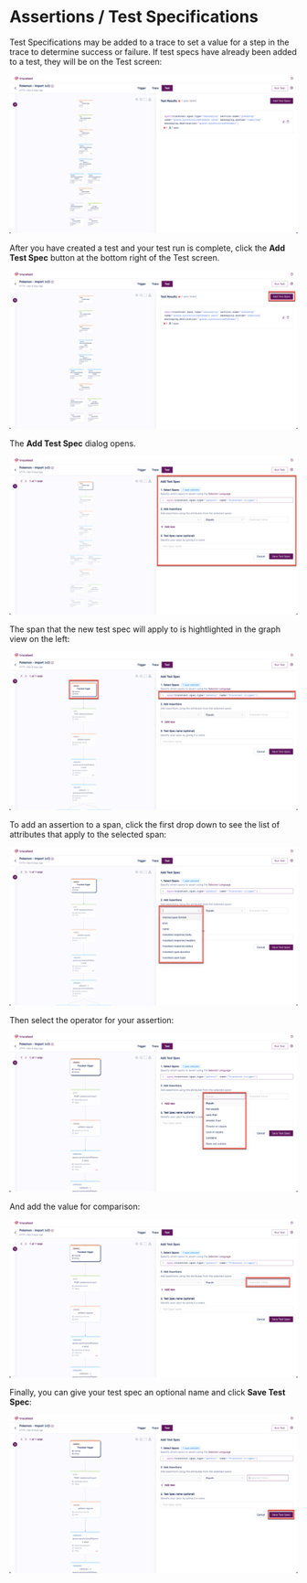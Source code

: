 # Assertions / Test Specifications

Test Specifications may be added to a trace to set a value for a step in the trace to determine success or failure. If test specs have already been added to a test, they will be on the Test screen:

![Test Spec List](../img/test-spec-list-0.6.png)

After you have created a test and your test run is complete, click the **Add Test Spec** button at the bottom right of the Test screen.

![Add Test Spec](../img/add-test-spec-0.6.png)

The **Add Test Spec** dialog opens.

![Create Test Spec](../img/create-test-spec-0.6.png)

The span that the new test spec will apply to is hightlighted in the graph view on the left:

![Selected Span](../img/selected-span-0.6.png)

To add an assertion to a span, click the first drop down to see the list of attributes that apply to the selected span:

![Assertion Attributes](../img/assertion-attributes-0.6.png)

Then select the operator for your assertion:

![Assertion Operators](../img/assertion-operators-0.6.png)

And add the value for comparison:

![Assertion Values](../img/assertion-values-0.6.png)

Finally, you can give your test spec an optional name and click **Save Test Spec**:

![Save Test Spec](../img/save-test-spec-0.6.png)


<!--- You can also create assertions by hovering over the **+** sign to the right of an attribute in the trace. 

![Add Assertion Hover](../img/add-assertion-hover-0.6.png)

This will populate the assertion with the correct information for that attribute.

![Add Assertion Hover Details](../img/add-assertion-hover-details-0.6.png)

The **Filter** field allows for limiting the spans affected by the assertion.

![Filter Assertion](../img/assertion-filter-0.6.png)

Use the **Advanced mode** toggle switch to use the wizard or the query language to create the span selector:

![Span Selector Advanced Mode](../img/span-advanced-mode-0.6.png)

![Span Selector Advanced Mode](../img/span-advanced-mode-0.6.gif)

<!--- To see adding assertions in action, please watch <Add link to video> --->
